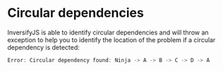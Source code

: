 # Circular dependencies
InversifyJS is able to identify circular dependencies and will throw an exception to help you 
to identify the location of the problem if a circular dependency is detected:

```ts
Error: Circular dependency found: Ninja -> A -> B -> C -> D -> A
```
